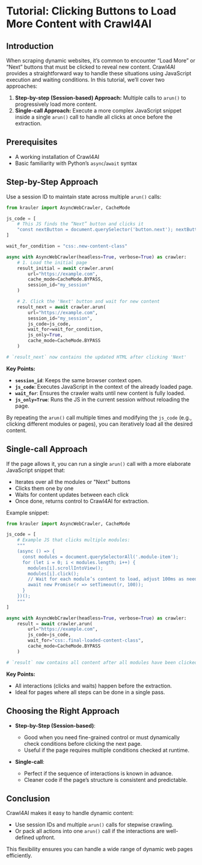 # Tutorial: Clicking Buttons to Load More Content with Crawl4AI

## Introduction

When scraping dynamic websites, it’s common to encounter “Load More” or “Next” buttons that must be clicked to reveal new content. Crawl4AI provides a straightforward way to handle these situations using JavaScript execution and waiting conditions. In this tutorial, we’ll cover two approaches:

1. **Step-by-step (Session-based) Approach:** Multiple calls to `arun()` to progressively load more content.
2. **Single-call Approach:** Execute a more complex JavaScript snippet inside a single `arun()` call to handle all clicks at once before the extraction.

## Prerequisites

- A working installation of Crawl4AI
- Basic familiarity with Python’s `async`/`await` syntax

## Step-by-Step Approach

Use a session ID to maintain state across multiple `arun()` calls:

```python
from krauler import AsyncWebCrawler, CacheMode

js_code = [
    # This JS finds the “Next” button and clicks it
    "const nextButton = document.querySelector('button.next'); nextButton && nextButton.click();"
]

wait_for_condition = "css:.new-content-class"

async with AsyncWebCrawler(headless=True, verbose=True) as crawler:
    # 1. Load the initial page
    result_initial = await crawler.arun(
        url="https://example.com",
        cache_mode=CacheMode.BYPASS,
        session_id="my_session"
    )

    # 2. Click the 'Next' button and wait for new content
    result_next = await crawler.arun(
        url="https://example.com",
        session_id="my_session",
        js_code=js_code,
        wait_for=wait_for_condition,
        js_only=True,
        cache_mode=CacheMode.BYPASS
    )

# `result_next` now contains the updated HTML after clicking 'Next'
```

**Key Points:**
- **`session_id`**: Keeps the same browser context open.
- **`js_code`**: Executes JavaScript in the context of the already loaded page.
- **`wait_for`**: Ensures the crawler waits until new content is fully loaded.
- **`js_only=True`**: Runs the JS in the current session without reloading the page.

By repeating the `arun()` call multiple times and modifying the `js_code` (e.g., clicking different modules or pages), you can iteratively load all the desired content.

## Single-call Approach

If the page allows it, you can run a single `arun()` call with a more elaborate JavaScript snippet that:
- Iterates over all the modules or "Next" buttons
- Clicks them one by one
- Waits for content updates between each click
- Once done, returns control to Crawl4AI for extraction.

Example snippet:

```python
from krauler import AsyncWebCrawler, CacheMode

js_code = [
    # Example JS that clicks multiple modules:
    """
    (async () => {
      const modules = document.querySelectorAll('.module-item');
      for (let i = 0; i < modules.length; i++) {
        modules[i].scrollIntoView();
        modules[i].click();
        // Wait for each module’s content to load, adjust 100ms as needed
        await new Promise(r => setTimeout(r, 100));
      }
    })();
    """
]

async with AsyncWebCrawler(headless=True, verbose=True) as crawler:
    result = await crawler.arun(
        url="https://example.com",
        js_code=js_code,
        wait_for="css:.final-loaded-content-class",
        cache_mode=CacheMode.BYPASS
    )

# `result` now contains all content after all modules have been clicked in one go.
```

**Key Points:**
- All interactions (clicks and waits) happen before the extraction.
- Ideal for pages where all steps can be done in a single pass.

## Choosing the Right Approach

- **Step-by-Step (Session-based)**: 
  - Good when you need fine-grained control or must dynamically check conditions before clicking the next page.
  - Useful if the page requires multiple conditions checked at runtime.

- **Single-call**:
  - Perfect if the sequence of interactions is known in advance.
  - Cleaner code if the page’s structure is consistent and predictable.

## Conclusion

Crawl4AI makes it easy to handle dynamic content:
- Use session IDs and multiple `arun()` calls for stepwise crawling.
- Or pack all actions into one `arun()` call if the interactions are well-defined upfront.

This flexibility ensures you can handle a wide range of dynamic web pages efficiently.
